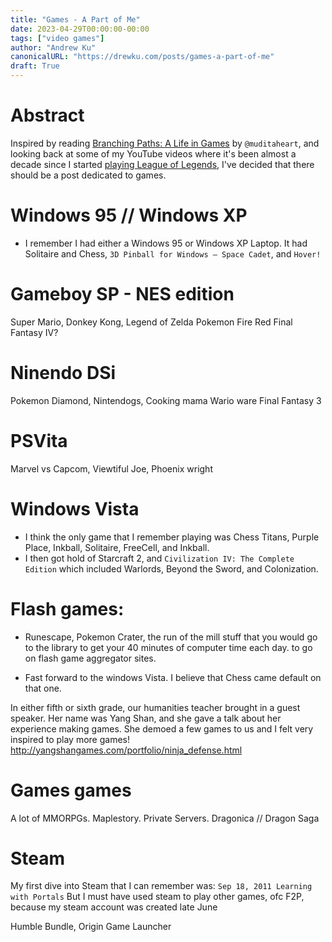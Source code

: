 ```yaml
---
title: "Games - A Part of Me"
date: 2023-04-29T00:00:00-00:00
tags: ["video games"]
author: "Andrew Ku"
canonicalURL: "https://drewku.com/posts/games-a-part-of-me"
draft: True
---
```

# Abstract
Inspired by reading [Branching Paths: A Life in Games](https://muditaheart.itch.io/branching-paths-a-life-in-games) by `@muditaheart`, and looking back at some of my YouTube videos where it's been almost a decade since I started [playing League of Legends](https://www.youtube.com/watch?v=o8WJ4AI7Dwo), I've decided that there should be a post dedicated to games. 

# Windows 95 // Windows XP
- I remember I had either a Windows 95 or Windows XP Laptop. It had Solitaire and Chess, `3D Pinball for Windows – Space Cadet`, and `Hover!`

# Gameboy SP - NES edition
Super Mario, Donkey Kong, Legend of Zelda
Pokemon Fire Red
Final Fantasy IV?

# Ninendo DSi 
Pokemon Diamond, Nintendogs, Cooking mama
Wario ware
Final Fantasy 3

# PSVita 
Marvel vs Capcom, Viewtiful Joe, Phoenix wright 

# Windows Vista
- I think the only game that I remember playing was Chess Titans, Purple Place, Inkball, Solitaire, FreeCell, and Inkball. 
- I then got hold of Starcraft 2, and `Civilization IV: The Complete Edition` which included Warlords, Beyond the Sword, and Colonization. 

# Flash games:
- Runescape, Pokemon Crater, the run of the mill stuff that you would go to the library to get your 40 minutes of computer time each day. to go on flash game aggregator sites. 

- Fast forward to the windows Vista. I believe that Chess came default on that one. 

In either fifth or sixth grade, our humanities teacher brought in a guest speaker. Her name was Yang Shan, and she gave a talk about her experience making games. She demoed a few games to us and I felt very inspired to play more games!
http://yangshangames.com/portfolio/ninja_defense.html 

# Games games
A lot of MMORPGs. 
Maplestory.
Private Servers. 
Dragonica // Dragon Saga

# Steam 
My first dive into Steam that I can remember was: `Sep 18, 2011	Learning with Portals`
But I must have used steam to play other games, ofc F2P, because my steam account was created late June

Humble Bundle, Origin Game Launcher